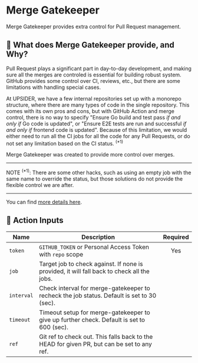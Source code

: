 # Merge Gatekeeper

Merge Gatekeeper provides extra control for Pull Request management.

## 🌄 What does Merge Gatekeeper provide, and Why?

<!-- == imptr: background / begin from: ./docs/details.md#[background] == -->

Pull Request plays a significant part in day-to-day development, and making sure all the merges are controled is essential for building robust system. GitHub provides some control over CI, reviews, etc., but there are some limitations with handling special cases.

At UPSIDER, we have a few internal repositories set up with a monorepo structure, where there are many types of code in the single repository. This comes with its own pros and cons, but with GitHub Action and merge control, there is no way to specify "Ensure Go build and test pass _if and only if_ Go code is updated", or "Ensure E2E tests are run and successful _if and only if_ frontend code is updated". Because of this limitation, we would either need to run all the CI jobs for all the code for any Pull Requests, or do not set any limitation based on the CI status. <sup>(\*1)</sup>

Merge Gatekeeper was created to provide more control over merges.

---

NOTE <sup>(\*1)</sup>: There are some other hacks, such as using an empty job with the same name to override the status, but those solutions do not provide the flexible control we are after.

<!-- == imptr: background / end == -->

---

You can find [more details here](/details.md).

## 🧪 Action Inputs

<!-- == imptr: inputs / begin from: ./docs/action-usage.md#[inputs] == -->

| Name       | Description                                                                                | Required |
| ---------- | ------------------------------------------------------------------------------------------ | :------: |
| `token`    | `GITHUB_TOKEN` or Personal Access Token with `repo` scope                                  |   Yes    |
| `job`      | Target job to check against. If none is provided, it will fall back to check all the jobs. |          |
| `interval` | Check interval for merge-gatekeeper to recheck the job status. Default is set to 30 (sec). |          |
| `timeout`  | Timeout setup for merge-gatekeeper to give up further check. Default is set to 600 (sec).  |          |
| `ref`      | Git ref to check out. This falls back to the HEAD for given PR, but can be set to any ref. |          |

<!-- == imptr: inputs / end == -->
